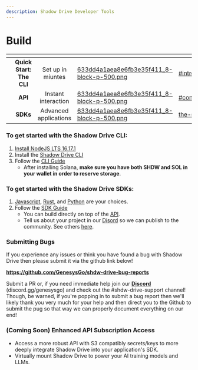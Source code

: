 ```yaml
---
description: Shadow Drive Developer Tools
---
```


# Build

<table data-view="cards"><thead><tr><th align="center"></th><th align="center"></th><th align="center"></th><th data-hidden data-card-cover data-type="files"></th><th data-hidden data-card-target data-type="content-ref"></th></tr></thead><tbody><tr><td align="center"></td><td align="center"><strong>Quick Start: The CLI</strong></td><td align="center">Set up in miuntes</td><td><a href="../.gitbook/assets/633dd4a1aea8e6fb3e35f411_8-block-p-500.png">633dd4a1aea8e6fb3e35f411_8-block-p-500.png</a></td><td><a href="shadow-drive/the-cli.md#introduction">#introduction</a></td></tr><tr><td align="center"><strong></strong></td><td align="center"><strong>API</strong></td><td align="center">Instant interaction</td><td><a href="../.gitbook/assets/633dd4a1aea8e6fb3e35f411_8-block-p-500.png">633dd4a1aea8e6fb3e35f411_8-block-p-500.png</a></td><td><a href="shadow-drive/the-api.md#contents">#contents</a></td></tr><tr><td align="center"><strong></strong></td><td align="center"><strong>SDKs</strong></td><td align="center">Advanced applications</td><td><a href="../.gitbook/assets/633dd4a1aea8e6fb3e35f411_8-block-p-500.png">633dd4a1aea8e6fb3e35f411_8-block-p-500.png</a></td><td><a href="shadow-drive/the-sdk.md">the-sdk.md</a></td></tr></tbody></table>

### **To get started with the Shadow Drive CLI:**

1. [Install NodeJS LTS 16.17.1](https://nodejs.org/en/download/)
2. Install the [Shadow Drive CLI](shadow-drive/)
3. Follow the [CLI Guide](shadow-drive/the-cli.md)
   * After installing Solana, **make sure you have both SHDW and SOL in your wallet in order to reserve storage**.

### **To get started with the Shadow Drive SDKs:**

1. [Javascript](https://www.npmjs.com/package/@shadow-drive/sdk), [Rust](https://crates.io/crates/shadow-drive-rust), and [Python](https://github.com/GenesysGo/shadow-drive-rust/tree/main/py) are your choices.
2. Follow the [SDK Guide](shadow-drive/the-sdk.md)
   * You can build directly on top of the [API](shadow-drive/the-api.md).
   * Tell us about your project in our [Disord](https://discord.gg/genesysgo) so we can publish to the community. See others [here](shadow-drive/community-mainted-uis.md).

### **Submitting Bugs**

If you experience any issues or think you have found a bug with Shadow Drive then please submit it via the github link below!

**https://github.com/GenesysGo/shdw-drive-bug-reports**

Submit a PR or, if you need immediate help join our **[Discord](https://discord.gg/genesysgo)** (discord.gg/genesysgo) and check out the #shdw-drive-support channel! Though, be warned, if you're popping in to submit a bug report then we'll likely thank you very much for your help and then direct you to the Github to submit the pug so that way we can properly document everything on our end!

### **(Coming Soon) Enhanced API Subscription Access**

* Access a more robust API with S3 compatibly secrets/keys to more deeply integrate Shadow Drive into your application's SDK.
* Virtually mount Shadow Drive to power your AI training models and LLMs.
